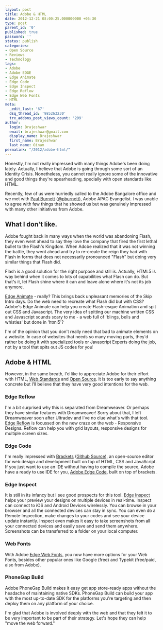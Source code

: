 ```yaml
---
layout: post
title: Adobe & HTML
date: 2012-12-21 08:00:25.000000000 +05:30
type: post
parent_id: '0'
published: true
password: ''
status: publish
categories:
- Open Source
- Reviews
- Technology
tags:
- Adobe
- Adobe EDGE
- Edge Animate
- Edge Code
- Edge Inspect
- Edge Reflow
- Edge Web Fonts
- HTML
meta:
  _edit_last: '67'
  dsq_thread_id: '985263230'
  trx_addons_post_views_count: '299'
author:
  login: Brajeshwar
  email: brajeshwar@gmail.com
  display_name: Brajeshwar
  first_name: Brajeshwar
  last_name: Oinam
permalink: "/2012/adobe-html/"
---
```

<p>Honestly, I'm not really impressed with many things Adobe's been doing lately. Actually, I believe that Adobe is going through some sort of an Identity Crisis. Nonetheless, you cannot really ignore some of the innovative and good things they're spearheading, specially with open standards like HTML.</p>
<p>Recently, few of us were hurriedly called to the Adobe Bangalore office and we met with <a href="http://www.mad.com.au/blog/">Paul Burnett</a> (<a href="http://twitter.com/pburnett">@pburnett</a>), Adobe APAC Evangelist. I was unable to agree with few things that he showed us but was genuinely impressed with many other initiatives from Adobe.</p>
<h2>What I don't like.</h2>
<p>Adobe fought back in many ways when the world was abandoning Flash, they even went ahead to say they love the company that fired the first lethal bullet to the Flash's Kingdom. When Adobe realized that it was not winning the battle, they went ahead and try to re-create the reign they had with Flash in forms that does not necessarily pronounced "Flash" but doing very similar things that Flash did.</p>
<p>Flash is a good solution for the right purpose and still is. Actually, HTML5 is way behind when it comes to lots of capabilities what Flash can do. But that's it, let Flash shine where it can and leave alone where it's not its job anymore.</p>
<p><a href="http://html.adobe.com/edge/animate/">Edge Animate</a> - really? This brings back unpleasant memories of the Skip Intro days. Do the web need to recreate what Flash did but with CSS? Adobe's Edge Animate can help you create Flash-esque Animation and spit out CSS and Javascript. The very idea of spitting our machine written CSS and Javascript sounds scary to me - a web full of 'blings, bells and whistles' but done in 'html5'?</p>
<p>I'm of the opinion that you don't really need that bad to animate elements on a website. In case of websites that needs so many moving parts, they'd rather be doing it with specialized tools or Javascript Experts doing the job, not by a tool that spits out JS codes for you!</p>

<h2>Adobe & HTML</h2>
<p>However, in the same breath, I'd like to appreciate Adobe for their effort with HTML, <a href="http://html.adobe.com/webstandards/">Web Standards</a> and <a href="http://html.adobe.com/opensource/">Open Source</a>. It is too early to say anything concrete but I'll believe that they have very good intentions for the web.</p>
<h3>Edge Reflow</h3>
<p>I'm a bit surprised why this is separated from Dreamweaver. Or perhaps they have similar features with Dreamweaver! Sorry about that, I left Dreamweaver soon after Ultradev and I've no clue what's with that tool. <a href="http://html.adobe.com/edge/reflow/">Edge Reflow</a> is focussed on the new craze on the web - Responsive Designs. Reflow can help you with grid layouts, responsive designs for multiple screen sizes.</p>
<h3>Edge Code</h3>
<p>I'm really impressed with <a href="http://brackets.io/">Brackets</a> (<a href="https://github.com/adobe/brackets">Github Source</a>), an open-source editor for web design and development built on top of HTML, CSS and JavaScript. If you just want to use an IDE without having to compile the source, Adobe have a ready to use IDE for you, <a href="http://html.adobe.com/edge/code/">Adobe Edge Code</a>, built on top of brackets.</p>
<h3>Edge Inspect</h3>
<p>It is still in its infancy but I see good prospects for this tool. <a href="http://html.adobe.com/edge/inspect/">Edge Inspect</a> helps your preview your designs on multiple devices in real-time. Inspect can connect to iOS and Android Devices wirelessly. You can browse in your browser and all the connected devices can stay in sync. You can even do a Remote Inspection, make changes to your codes and see your device update instantly. Inspect even makes it easy to take screenshots from all your connected devices and easily save and send them anywhere. Screenshots can be transferred to a folder on your local computer.</p>
<h3>Web Fonts</h3>
<p>With Adobe <a href="http://html.adobe.com/edge/webfonts/">Edge Web Fonts</a>, you now have more options for your Web Fonts, besides other popular ones like Google (free) and Typekit (free/paid, also from Adobe).</p>
<h3>PhoneGap Build</h3>
<p>Adobe PhoneGap Build makes it easy get app store-ready apps without the headache of maintaining native SDKs. PhoneGap Build can build your app with the most up-to-date SDK for the platforms you're targeting and then deploy them on any platform of your choice.</p>
<p>I'm glad that Adobe is involved deeply with the web and that they felt it to be very important to be part of their strategy. Let's hope they can help "move the web forward."</p>
